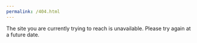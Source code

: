 ```yaml
---
permalink: /404.html
---
```


The site you are currently trying to reach is unavailable. Please try again at a future date.
